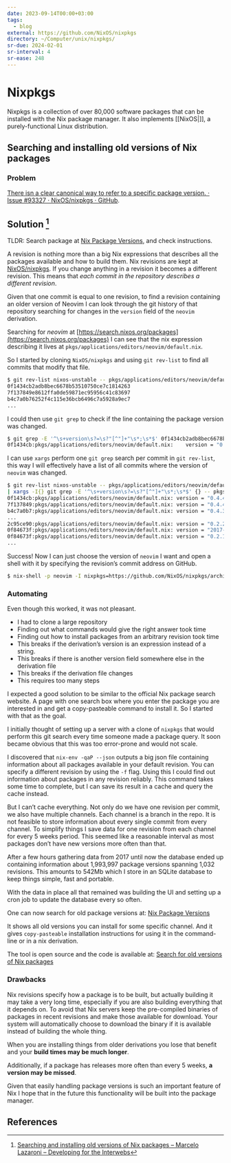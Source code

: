 ```yaml
---
date: 2023-09-14T00:00+03:00
tags:
  - blog
external: https://github.com/NixOS/nixpkgs
directory: ~/Computer/unix/nixpkgs/
sr-due: 2024-02-01
sr-interval: 4
sr-ease: 248
---
```


# Nixpkgs

Nixpkgs is a collection of over 80,000 software packages that can be installed
with the Nix package manager. It also implements [[NixOS|]], a purely-functional
Linux distribution.

## Searching and installing old versions of Nix packages

### Problem

<!-- TODO: maybe no more actual -->
[There isn a clear canonical way to refer to a specific package version. · Issue
#93327 · NixOS/nixpkgs · GitHub](https://github.com/NixOS/nixpkgs/issues/93327).

## Solution [^1]

TLDR: Search package at [Nix Package
Versions](https://lazamar.co.uk/nix-versions/), and check instructions.

A revision is nothing more than a big Nix expressions that describes all the
packages available and how to build them. Nix revisions are kept at
[NixOS/nixpkgs](https://github.com/NixOS/nixpkgs). If you change anything in a
revision it becomes a different revision. This means that _each commit in the
repository describes a different revision_.

Given that one commit is equal to one revision, to find a revision containing an
older version of Neovim I can look through the git history of that repository
searching for changes in the `version` field of the `neovim` derivation.

Searching for _neovim_ at
[https://search.nixos.org/packages](https://search.nixos.org/packages) I can see
that the nix expression describing it lives at
`pkgs/applications/editors/neovim/default.nix`.

So I started by cloning `NixOS/nixpkgs` and using `git rev-list` to find all
commits that modify that file.

```bash
$ git rev-list nixos-unstable -- pkgs/applications/editors/neovim/default.nix
0f1434cb2adb8bec6678b53510750ce7c1814263
7f137849e8612ffa0de59871ec95956c41c83697
b4c7a0b76252f4c115e36bcb6496c7a5928a9ec7
...
```

I could then use `git grep` to check if the line containing the package version
was changed.

```bash
$ git grep -E '^\s+version\s?=\s?"[^"]+"\s*;\s*$' 0f1434cb2adb8bec6678b53510750ce7c1814263 -- pkgs/applications/editors/neovim/default.nix
0f1434cb:pkgs/applications/editors/neovim/default.nix:    version = "0.4.4";
```

I can use `xargs` perform one `git grep` search per commit in `git rev-list`,
this way I will effectively have a list of all commits where the version of
`neovim` was changed.

```bash
$ git rev-list nixos-unstable -- pkgs/applications/editors/neovim/default.nix\
| xargs -I{} git grep -E '^\s+version\s?=\s?"[^"]+"\s*;\s*$' {} -- pkgs/applications/editors/neovim/default.nix
0f1434cb:pkgs/applications/editors/neovim/default.nix: version = "0.4.4";
7f137849:pkgs/applications/editors/neovim/default.nix: version = "0.4.4";
b4c7a0b7:pkgs/applications/editors/neovim/default.nix: version = "0.4.3";
...
2c95ce90:pkgs/applications/editors/neovim/default.nix: version = "0.2.2";
0f84673f:pkgs/applications/editors/neovim/default.nix: version = "2017-11-05";
0f84673f:pkgs/applications/editors/neovim/default.nix: version = "0.2.1";
...
```

Success! Now I can just choose the version of `neovim` I want and open a shell
with it by specifying the revision’s commit address on GitHub.

```bash
$ nix-shell -p neovim -I nixpkgs=https://github.com/NixOS/nixpkgs/archive/92a047a6c4d46a222e9c323ea85882d0a7a13af8.tar.gz
```

### Automating

Even though this worked, it was not pleasant.

- I had to clone a large repository
- Finding out what commands would give the right answer took time
- Finding out how to install packages from an arbitrary revision took time
- This breaks if the derivation’s version is an expression instead of a string.
- This breaks if there is another version field somewhere else in the derivation
  file
- This breaks if the derivation file changes
- This requires too many steps

I expected a good solution to be similar to the official Nix package search
website. A page with one search box where you enter the package you are
interested in and get a copy-pasteable command to install it. So I started with
that as the goal.

I initially thought of setting up a server with a clone of `nixpkgs` that would
perform this git search every time someone made a package query. It soon became
obvious that this was too error-prone and would not scale.

I discovered that `nix-env -qaP --json` outputs a big json file containing
information about all packages available in your default revision. You can
specify a different revision by using the `-f` flag. Using this I could find out
information about packages in any revision reliably. This command takes some
time to complete, but I can save its result in a cache and query the cache
instead.

But I can’t cache everything. Not only do we have one revision per commit, we
also have multiple channels. Each channel is a branch in the repo. It is not
feasible to store information about every single commit from every channel. To
simplify things I save data for one revision from each channel for every 5 weeks
period. This seemed like a reasonable interval as most packages don’t have new
versions more often than that.

After a few hours gathering data from 2017 until now the database ended up
containing information about 1,993,997 package versions spanning 1,032
revisions. This amounts to 542Mb which I store in an SQLite database to keep
things simple, fast and portable.

With the data in place all that remained was building the UI and setting up a
cron job to update the database every so often.

One can now search for old package versions at:
[Nix Package Versions](https://lazamar.co.uk/nix-versions/)

It shows all old versions you can install for some specific channel. And it
gives `copy-pasteable` installation instructions for using it in the command-line
or in a nix derivation.

The tool is open source and the code is available at:
[Search for old versions of Nix packages](https://github.com/lazamar/nix-package-versions)

### Drawbacks

Nix revisions specify how a package is to be built, but actually building it may
take a very long time, especially if you are also building everything that it
depends on. To avoid that Nix servers keep the pre-compiled binaries of packages
in recent revisions and make those available for download. Your system will
automatically choose to download the binary if it is available instead of
building the whole thing.

When you are installing things from older derivations you lose that benefit and
your **build times may be much longer**.

Additionally, if a package has releases more often than every 5 weeks, **a
version may be missed**.

Given that easily handling package versions is such an important feature of Nix
I hope that in the future this functionality will be built into the package
manager.

## References

[^1]: [Searching and installing old versions of Nix packages – Marcelo Lazaroni – Developing for the Interwebs](https://lazamar.github.io/download-specific-package-version-with-nix/)
